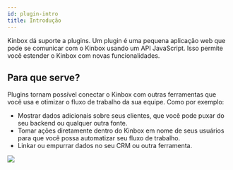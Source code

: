 ```yaml
---
id: plugin-intro
title: Introdução
---
```


Kinbox dá suporte a plugins. Um plugin é uma pequena aplicação web que pode se comunicar com o Kinbox usando um API JavaScript. Isso permite você estender o Kinbox com novas funcionalidades.

## Para que serve?

Plugins tornam possível conectar o Kinbox com outras ferramentas que você usa e otimizar o fluxo de trabalho da sua equipe. Como por exemplo:

-   Mostrar dados adicionais sobre seus clientes, que você pode puxar do seu backend ou qualquer outra fonte.
-   Tomar ações diretamente dentro do Kinbox em nome de seus usuários para que você possa automatizar seu fluxo de trabalho.
-   Linkar ou empurrar dados no seu CRM ou outra ferramenta.

![](https://blobscdn.gitbook.com/v0/b/gitbook-28427.appspot.com/o/assets%2F-Ll8ryEvdVWbJ9hoixDR%2F-Ll8ssFJ16rSPh61fcRX%2F-Ll8vpd0mEfVHnb1E7EH%2F1.PNG?alt=media&token=ec4947b1-cffc-406b-990b-7896c7791612)
